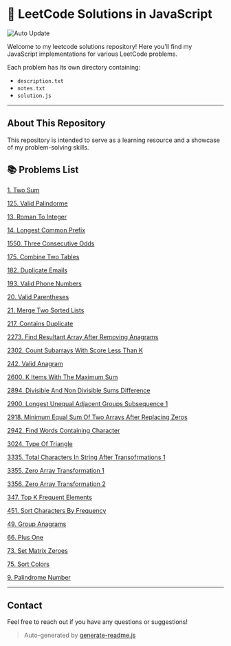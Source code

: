 # 🧠 LeetCode Solutions in JavaScript

![Auto Update](https://github.com/ahmadharbi0x1337/leetcode_-1/actions/workflows/update-readme.yml/badge.svg)

Welcome to my leetcode solutions repository! Here you'll find my JavaScript implementations for various LeetCode problems.

Each problem has its own directory containing:

- `description.txt`
- `notes.txt`
- `solution.js`

---

## About This Repository

This repository is intended to serve as a learning resource and a showcase of my problem-solving skills.

## 📚 Problems List

 [1. Two Sum](1%23_two_sum)

 [125. Valid Palindorme](125%23_valid_palindorme)

 [13. Roman To Integer](13%23_roman_to_integer)

 [14. Longest Common Prefix](14%23_longest_common_prefix)

 [1550. Three Consecutive Odds](1550%23_three_consecutive_odds)

 [175. Combine Two Tables](175%23_combine_two_tables)

 [182. Duplicate Emails](182%23_duplicate_emails)

 [193. Valid Phone Numbers](193%23_valid_phone_numbers)

 [20. Valid Parentheses](20%23_valid_parentheses)

 [21. Merge Two Sorted Lists](21%23_merge_two_sorted_lists)

 [217. Contains Duplicate](217%23_contains_duplicate)

 [2273. Find Resultant Array After Removing Anagrams](2273%23_find_resultant_array_after_removing_anagrams)

 [2302. Count Subarrays With Score Less Than K](2302%23_count_subarrays_with_score_less_than_k)

 [242. Valid Anagram](242%23_valid_anagram)

 [2600. K Items With The Maximum Sum](2600%23_k_items_with_the_maximum_sum)

 [2894. Divisible And Non Divisible Sums Difference](2894%23_divisible_and_non_divisible_sums_difference)

 [2900. Longest Unequal Adjacent Groups Subsequence 1](2900%23_longest_unequal_adjacent_groups_subsequence_1)

 [2918. Minimum Equal Sum Of Two Arrays After Replacing Zeros](2918%23_minimum_equal_sum_of_two_arrays_after_replacing_zeros)

 [2942. Find Words Containing Character](2942%23_find_words_containing_character)

 [3024. Type Of Triangle](3024%23_type_of_triangle)

 [3335. Total Characters In String After Transofrmations 1](3335%23_total_characters_in_string_after_transofrmations_1)

 [3355. Zero Array Transformation 1](3355%23_zero_array_transformation_1)

 [3356. Zero Array Transformation 2](3356%23_zero_array_transformation_2)

 [347. Top K Frequent Elements](347%23_top_k_frequent_elements)

 [451. Sort Characters By Frequency](451%23_sort_characters_by_frequency)

 [49. Group Anagrams](49%23_group_anagrams)

 [66. Plus One](66%23_plus_one)

 [73. Set Matrix Zeroes](73%23_set_matrix_zeroes)

 [75. Sort Colors](75%23_sort_colors)

 [9. Palindrome Number](9%23_palindrome_number)


---

## Contact

Feel free to reach out if you have any questions or suggestions!

> Auto-generated by [generate-readme.js](./generate-readme.js)
